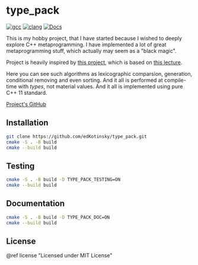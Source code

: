 # type_pack

[![gcc](https://github.com/edKotinsky/type_pack/actions/workflows/gcc.yml/badge.svg)](https://github.com/edKotinsky/type_pack/actions/workflows/gcc.yml)
[![clang](https://github.com/edKotinsky/type_pack/actions/workflows/clang.yml/badge.svg)](https://github.com/edKotinsky/type_pack/actions/workflows/clang.yml)
[![Docs](https://github.com/edKotinsky/type_pack/actions/workflows/docs.yml/badge.svg)](https://github.com/edKotinsky/type_pack/actions/workflows/docs.yml)

This is my hobby project, that I have started because I wished to deeply explore
C++ metaprogramming. I have implemented a lot of great metaprogramming stuff,
which actually may seem as a "black magic".

Project is heavily inspired by [this project](https://github.com/ALSCode/FSM),
which is based on [this lecture](https://www.youtube.com/watch?v=AnOPvP7e7cw).

Here you can see such algorithms as lexicographic comparsion, generation,
conditional removing and even sorting. And it all is performed at compile-time
with _types_, not material values. And it all is implemented using pure C++ 11
standard.

[Project's GitHub](https://github.com/edKotinsky/type_pack)

## Installation

```sh
git clone https://github.com/edKotinsky/type_pack.git
cmake -S . -B build
cmake --build build
```

## Testing

```sh
cmake -S . -B build -D TYPE_PACK_TESTING=ON
cmake --build build
```

## Documentation

```sh
cmake -S . -B build -D TYPE_PACK_DOC=ON
cmake --build build
```

## License

@ref license "Licensed under MIT License"
